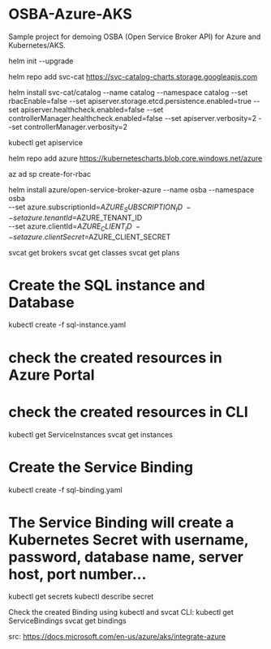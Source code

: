 # OSBA-Azure-AKS
Sample project for demoing OSBA (Open Service Broker API) for Azure and Kubernetes/AKS.


helm init --upgrade


helm repo add svc-cat https://svc-catalog-charts.storage.googleapis.com


helm install svc-cat/catalog --name catalog --namespace catalog --set rbacEnable=false --set apiserver.storage.etcd.persistence.enabled=true --set apiserver.healthcheck.enabled=false --set controllerManager.healthcheck.enabled=false --set apiserver.verbosity=2 --set controllerManager.verbosity=2


kubectl get apiservice


helm repo add azure https://kubernetescharts.blob.core.windows.net/azure


az ad sp create-for-rbac


helm install azure/open-service-broker-azure --name osba --namespace osba \
    --set azure.subscriptionId=$AZURE_SUBSCRIPTION_ID \
    --set azure.tenantId=$AZURE_TENANT_ID \
    --set azure.clientId=$AZURE_CLIENT_ID \
    --set azure.clientSecret=$AZURE_CLIENT_SECRET


svcat get brokers
svcat get classes
svcat get plans

# Create the SQL instance and Database
kubectl create -f sql-instance.yaml

# check the created resources in Azure Portal
# check the created resources in CLI
kubectl get ServiceInstances
svcat get instances

# Create the Service Binding
kubectl create -f sql-binding.yaml

# The Service Binding will create a Kubernetes Secret with username, password, database name, server host, port number...
kubectl get secrets
kubectl describe secret <secret-name>

Check the created Binding using kubectl and svcat CLI:
kubectl get ServiceBindings
svcat get bindings


src: https://docs.microsoft.com/en-us/azure/aks/integrate-azure